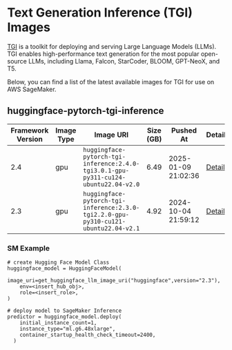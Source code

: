 # Text Generation Inference (TGI) Images

[TGI](https://huggingface.co/docs/text-generation-inference/en/index) is a toolkit for deploying and serving Large Language Models (LLMs). TGI enables high-performance text generation for the most popular open-source LLMs, including Llama, Falcon, StarCoder, BLOOM, GPT-NeoX, and T5.

Below, you can find a list of the latest available images for TGI for use on AWS SageMaker.

<!-- BEGIN AUTOGENERATED TABLE -->
## huggingface-pytorch-tgi-inference

| Framework Version | Image Type | Image URI | Size (GB) | Pushed At | Details |
| --- | --- | --- | --- | --- | --- |
| 2.4 | gpu | `huggingface-pytorch-tgi-inference:2.4.0-tgi3.0.1-gpu-py311-cu124-ubuntu22.04-v2.0` | 6.49 | 2025-01-09 21:02:36 | [Details](https://d1j777ktxwupjn.cloudfront.net/repository/huggingface-pytorch-tgi-inference/image/sha256:66fbba6403b1b78d014a9f8f4a67ad6a2d87edb658c32a26761a57728d35e85f) |
| 2.3 | gpu | `huggingface-pytorch-tgi-inference:2.3.0-tgi2.2.0-gpu-py310-cu121-ubuntu22.04-v2.1` | 4.92 | 2024-10-04 21:59:12 | [Details](https://d1j777ktxwupjn.cloudfront.net/repository/huggingface-pytorch-tgi-inference/image/sha256:ba7027a4b3e9324cdde1f7f17e1dfa21674efdc51486b29fd1be6249db539602) |


### SM Example
```
# create Hugging Face Model Class
huggingface_model = HuggingFaceModel(
	image_uri=get_huggingface_llm_image_uri("huggingface",version="2.3"),
	env=<insert_hub_obj>,
	role=<insert_role>, 
)

# deploy model to SageMaker Inference
predictor = huggingface_model.deploy(
	initial_instance_count=1,
	instance_type="ml.g6.48xlarge",
	container_startup_health_check_timeout=2400,
  )
```

<!-- END AUTOGENERATED TABLE -->